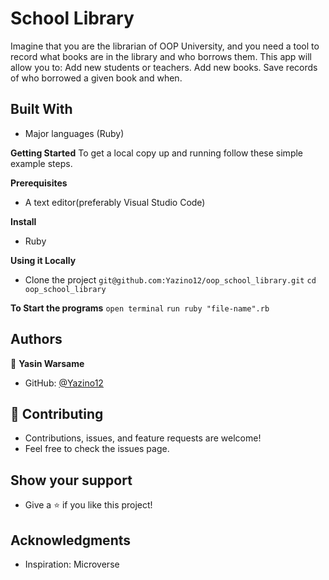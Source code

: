 # School Library

Imagine that you are the librarian of OOP University, and you need a tool to record what books are in the library and who borrows them. This app will allow you to: Add new students or teachers. Add new books. Save records of who borrowed a given book and when.

## Built With

- Major languages (Ruby)

**Getting Started**
To get a local copy up and running follow these simple example steps.

**Prerequisites**

- A text editor(preferably Visual Studio Code)

**Install**

- Ruby

**Using it Locally**

- Clone the project
  `git@github.com:Yazino12/oop_school_library.git`
  `cd oop_school_library`

**To Start the programs**
`open terminal`
`run ruby "file-name".rb`

## Authors

👤 **Yasin Warsame**

- GitHub: [@Yazino12](https://github.com/Yazino12)

## 🤝 Contributing

- Contributions, issues, and feature requests are welcome!
- Feel free to check the issues page.

## Show your support

- Give a ⭐️ if you like this project!

## Acknowledgments

- Inspiration: Microverse
